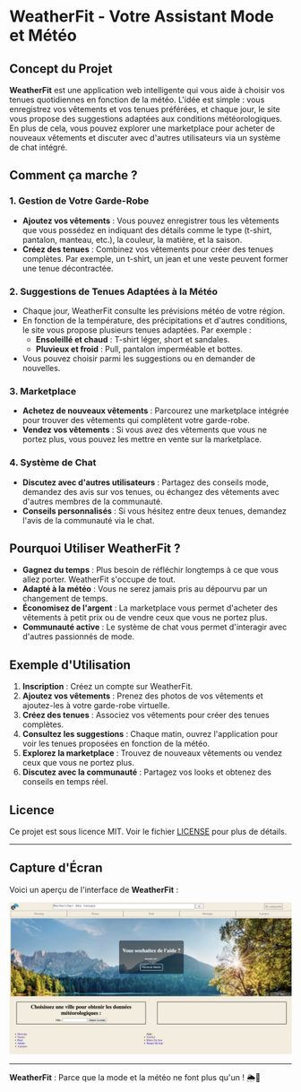 # WeatherFit - Votre Assistant Mode et Météo

## Concept du Projet

**WeatherFit** est une application web intelligente qui vous aide à choisir vos tenues quotidiennes en fonction de la météo. L'idée est simple : vous enregistrez vos vêtements et vos tenues préférées, et chaque jour, le site vous propose des suggestions adaptées aux conditions météorologiques. En plus de cela, vous pouvez explorer une marketplace pour acheter de nouveaux vêtements et discuter avec d'autres utilisateurs via un système de chat intégré.

## Comment ça marche ?

### 1. **Gestion de Votre Garde-Robe**
   - **Ajoutez vos vêtements** : Vous pouvez enregistrer tous les vêtements que vous possédez en indiquant des détails comme le type (t-shirt, pantalon, manteau, etc.), la couleur, la matière, et la saison.
   - **Créez des tenues** : Combinez vos vêtements pour créer des tenues complètes. Par exemple, un t-shirt, un jean et une veste peuvent former une tenue décontractée.

### 2. **Suggestions de Tenues Adaptées à la Météo**
   - Chaque jour, WeatherFit consulte les prévisions météo de votre région.
   - En fonction de la température, des précipitations et d'autres conditions, le site vous propose plusieurs tenues adaptées. Par exemple :
     - **Ensoleillé et chaud** : T-shirt léger, short et sandales.
     - **Pluvieux et froid** : Pull, pantalon imperméable et bottes.
   - Vous pouvez choisir parmi les suggestions ou en demander de nouvelles.

### 3. **Marketplace**
   - **Achetez de nouveaux vêtements** : Parcourez une marketplace intégrée pour trouver des vêtements qui complètent votre garde-robe.
   - **Vendez vos vêtements** : Si vous avez des vêtements que vous ne portez plus, vous pouvez les mettre en vente sur la marketplace.

### 4. **Système de Chat**
   - **Discutez avec d'autres utilisateurs** : Partagez des conseils mode, demandez des avis sur vos tenues, ou échangez des vêtements avec d'autres membres de la communauté.
   - **Conseils personnalisés** : Si vous hésitez entre deux tenues, demandez l'avis de la communauté via le chat.

## Pourquoi Utiliser WeatherFit ?

- **Gagnez du temps** : Plus besoin de réfléchir longtemps à ce que vous allez porter. WeatherFit s'occupe de tout.
- **Adapté à la météo** : Vous ne serez jamais pris au dépourvu par un changement de temps.
- **Économisez de l'argent** : La marketplace vous permet d'acheter des vêtements à petit prix ou de vendre ceux que vous ne portez plus.
- **Communauté active** : Le système de chat vous permet d'interagir avec d'autres passionnés de mode.

## Exemple d'Utilisation

1. **Inscription** : Créez un compte sur WeatherFit.
2. **Ajoutez vos vêtements** : Prenez des photos de vos vêtements et ajoutez-les à votre garde-robe virtuelle.
3. **Créez des tenues** : Associez vos vêtements pour créer des tenues complètes.
4. **Consultez les suggestions** : Chaque matin, ouvrez l'application pour voir les tenues proposées en fonction de la météo.
5. **Explorez la marketplace** : Trouvez de nouveaux vêtements ou vendez ceux que vous ne portez plus.
6. **Discutez avec la communauté** : Partagez vos looks et obtenez des conseils en temps réel.


## Licence

Ce projet est sous licence MIT. Voir le fichier [LICENSE](LICENSE) pour plus de détails.

---

## Capture d'Écran

Voici un aperçu de l'interface de **WeatherFit** :

![Capture d'écran de WeatherFit](main.png)

---

**WeatherFit** : Parce que la mode et la météo ne font plus qu'un ! 🌦️👗
